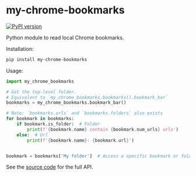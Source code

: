 # my-chrome-bookmarks

[![PyPI version](https://badge.fury.io/py/my_chrome_bookmarks.svg)](https://badge.fury.io/py/my_chrome_bookmarks)

Python module to read local Chrome bookmarks.

Installation:

```sh
pip install my-chrome-bookmarks
```

Usage:

```python
import my_chrome_bookmarks

# Get the top-level folder.
# Equivalent to `my_chrome_bookmarks.bookmarks().bookmark_bar`
bookmarks = my_chrome_bookmarks.bookmark_bar()

# Note: `bookmarks.urls` and `bookmarks.folders` also exists
for bookmark in bookmarks:
    if bookmark.is_folder:  # Folder
        print(f'{bookmark.name} contain {bookmark.num_urls} urls')
    else:  # Url
        print(f'{bookmark.name}: {bookmark.url}')


bookmark = bookmarks['My folder']  # Access a specific bookmark or folder
```

See the [source code](https://github.com/Conchylicultor/my-chrome-bookmarks/blob/main/my_chrome_bookmarks/bookmarks.py) for the full API.
